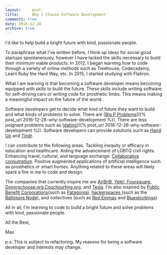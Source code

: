 ```yaml
---
layout:     post
title:      Why I Choose Software Development
comments: true
date: 2016-12-28
archive: true
---
```


I'd like to help build a bright future with kind, passionate people. 

To paraphrase what I've written before, I think up ideas for social good startups spontaneously, however I have lacked the skills necessary to build their minimum viable products. In 2012, I began learning how to code through a variety of online methods such as Treehouse, Codecademy, Learn Ruby the Hard Way, etc. In 2015, I started studying with Flatiron. 

What I am learning is that becoming a software developer means becoming equipped with skills to build the future. These skills include writing software for self-driving cars or writing code for prosthetic limbs. This means making a meaningful impact on the future of the world. 

Software developers get to decide what kind of future they want to build and what kinds of problems to solve. There are [<a href="https://miter.mit.edu/the-unexotic-underclass/">Big P Problems</a>]({% post_url 2016-12-28-why-software-development %}). There are less poignant problems such as [<a href="https://gotinder.com">dating</a>]({% post_url 2016-12-28-why-software-development %}). Software developers can provide solutions such as <a href="https://handup.org/" >Hand Up</a> and <a href="http://www.gotinder.com/">Tindr</a>. 

I can contribute to the following areas. Tackling inequity or efficacy in education and healthcare. Aiding the advancement of LGBTQ civil rights. Enhancing travel, cultural, and language exchange. <a href=" https://www.amazon.com/Whats-Mine-Yours-Collaborative-Consumption/dp/0061963542/ref=sr_1_1?ie=UTF8&qid=1483566841&sr=8-1&keywords=what%27s+mine+is+yours">Collaborative consumption</a>. Positive augmented applications of artificial intelligence such as prosthetics or smart homes. Anything related to these areas will likely spark a fire in me to code and design. 

The companies that currently inspire me are <a href="http://www.airbnb.com/">AirBnB</a>,<a href="http://www.yelp.com/"> Yelp!</a>,<a href="http://www.foursquare.com/"> Foursquare</a>, <a href="http://www.donorschoose.org/">Donorschoose.org</a>,<a href="http://www.couchsurfing.com/">Couchsurfing.org</a>, and <a href="http://www.tesla.com/">Tesla</a>. I'm also inspired by <a href="https://en.wikipedia.org/wiki/Public-benefit_corporation">Public Benefit Corporations</a>(such as <a href="http://www.patagonia.com/">Patagonia</a>), <a href="https://en.wikipedia.org/wiki/Hackerspace">hackerspaces </a>(such as the <a href="http://www.baltimorenode.org/">Baltimore Node</a>), and collectives (such as <a href="http://www.redemmas.org/">Red Emmas</a> and <a href ="http://bluestockings.com/">Bluestockings</a>).  

All in all, I'm learning to code to build a bright future and solve problems with kind, passionate people. 


All the Best,

Max

p.s. This is subject to refactoring. My reasons for being a software developer and interests may change. 